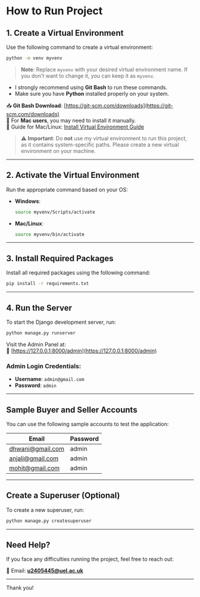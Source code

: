 # How to Run Project

## 1. Create a Virtual Environment

Use the following command to create a virtual environment:

```bash
python -m venv myvenv
```

> **Note**: Replace `myvenv` with your desired virtual environment name. If you don't want to change it, you can keep it as `myvenv`.

- I strongly recommend using **Git Bash** to run these commands.
- Make sure you have **Python** installed properly on your system.

📥 **Git Bash Download**: [https://git-scm.com/downloads](https://git-scm.com/downloads)  
🍎 For **Mac users**, you may need to install it manually.  
🔗 Guide for Mac/Linux: [Install Virtual Environment Guide](https://github.com/codingforentrepreneurs/Guides/blob/master/all/install_django_mac_linux.md)

> ⚠️ **Important**: Do **not** use my virtual environment to run this project, as it contains system-specific paths. Please create a new virtual environment on your machine.

---

## 2. Activate the Virtual Environment

Run the appropriate command based on your OS:

- **Windows**:
  ```bash
  source myvenv/Scripts/activate
  ```

- **Mac/Linux**:
  ```bash
  source myvenv/bin/activate
  ```

---

## 3. Install Required Packages

Install all required packages using the following command:

```bash
pip install -r requirements.txt
```

---

## 4. Run the Server

To start the Django development server, run:

```bash
python manage.py runserver
```

Visit the Admin Panel at:  
🔗 [https://127.0.0.1:8000/admin](https://127.0.0.1:8000/admin)

### Admin Login Credentials:
- **Username**: `admin@gmail.com`  
- **Password**: `admin`

---

## Sample Buyer and Seller Accounts

You can use the following sample accounts to test the application:

| Email               | Password |
|---------------------|----------|
| dhwani@gmail.com    | admin    |
| anjali@gmail.com    | admin    |
| mohit@gmail.com     | admin    |

---

## Create a Superuser (Optional)

To create a new superuser, run:

```bash
python manage.py createsuperuser
```

---

## Need Help?

If you face any difficulties running the project, feel free to reach out:

📧 Email: **u2405445@uel.ac.uk**

---

Thank you!
